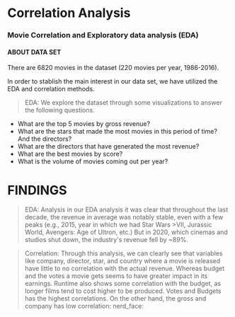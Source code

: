 # Correlation Analysis

### Movie Correlation and Exploratory data analysis (EDA)

#### ABOUT DATA SET
There are 6820 movies in the dataset (220 movies per year, 1986-2016).

In order to stablish the main interest in our data set, we have utilized the EDA and correlation methods.
> EDA:  We explore the dataset through some visualizations to answer the following questions.

* What are the top 5 movies by gross revenue?
* What are the stars that made the most movies in this period of time? And the directors?
* What are the directors that have generated the most revenue?
* What are the best movies by score?
* What is the volume of movies coming out per year?

# FINDINGS

>EDA: Analysis in our EDA analysis it was clear that throughout the last decade, the revenue in average was notably stable, even with a few peaks (e.g., 2015, year in which we had Star Wars >VII, Jurassic World, Avengers: Age of Ultron, etc.) But in 2020, which cinemas and studios shut down, the industry's revenue fell by ~89%.

>Correlation: Through this analysis, we can clearly see that variables like company, director, star, and country where a movie is released have little to no correlation with the actual revenue. Whereas budget and the votes a movie gets seems to have greater impact in its earnings.
Runtime also shows some correlation with the budget, as longer films tend to cost higher to be produced.  Votes and Budgets has the highest correlations. On the other hand, the gross and company has low correlation: nerd_face:
